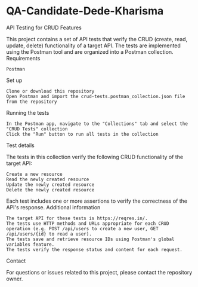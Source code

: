 # QA-Candidate-Dede-Kharisma

API Testing for CRUD Features

This project contains a set of API tests that verify the CRUD (create, read, update, delete) functionality of a target API. The tests are implemented using the Postman tool and are organized into a Postman collection.
Requirements

    Postman

Set up

    Clone or download this repository
    Open Postman and import the crud-tests.postman_collection.json file from the repository

Running the tests

    In the Postman app, navigate to the "Collections" tab and select the "CRUD Tests" collection
    Click the "Run" button to run all tests in the collection

Test details

The tests in this collection verify the following CRUD functionality of the target API:

    Create a new resource
    Read the newly created resource
    Update the newly created resource
    Delete the newly created resource

Each test includes one or more assertions to verify the correctness of the API's response.
Additional information

    The target API for these tests is https://reqres.in/.
    The tests use HTTP methods and URLs appropriate for each CRUD operation (e.g. POST /api/users to create a new user, GET /api/users/{id} to read a user).
    The tests save and retrieve resource IDs using Postman's global variables feature.
    The tests verify the response status and content for each request.

Contact

For questions or issues related to this project, please contact the repository owner.
